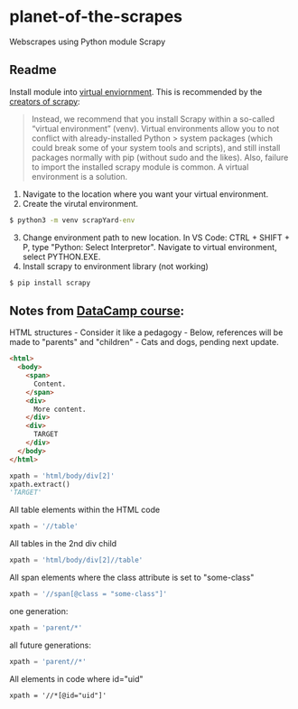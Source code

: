 # planet-of-the-scrapes
Webscrapes using Python module Scrapy

## Readme

Install module into [virtual enviornment](https://packaging.python.org/guides/installing-using-pip-and-virtual-environments/).  This is recommended by the [creators of scrapy](https://docs.scrapy.org/en/latest/):
> Instead, we recommend that you install Scrapy within a so-called “virtual environment” (venv). Virtual environments allow you to not conflict with already-installed Python > system packages (which could break some of your system tools and scripts), and still install packages normally with pip (without sudo and the likes).
> Also, failure to import the installed scrapy module is common. A virtual environment is a solution.

1. Navigate to the location where you want your virtual environment.
2. Create the virutal environment. 

```cmd
$ python3 -m venv scrapYard-env
```

3. Change environment path to new location. In VS Code: CTRL + SHIFT + P, type "Python: Select Interpretor". Navigate to virtual environment, select PYTHON.EXE.
4. Install scrapy to environment library (not working) 

```cmd
$ pip install scrapy
```


## Notes from [DataCamp course](https://learn.datacamp.com/courses/web-scraping-with-python):

HTML structures - Consider it like a pedagogy - Below, references will be made to "parents" and "children" - Cats and dogs, pending next update.

```html
<html>
  <body>
    <span>
      Content.
    </span>
    <div>
      More content.
    </div>
    <div>
      TARGET
    </div>
  </body>
</html>
```
```python
xpath = 'html/body/div[2]'
xpath.extract()
'TARGET'
```
All table elements within the HTML code
```python
xpath = '//table'
```
All tables in the 2nd div child
```python
xpath = 'html/body/div[2]//table'
```
All span elements where the class attribute is set to "some-class"
```python
xpath = '//span[@class = "some-class"]'
```
one generation:
```python
xpath = 'parent/*'
```
all future generations:
```python
xpath = 'parent//*'
```
All elements in code where id="uid"
```
xpath = '//*[@id="uid"]'
```
